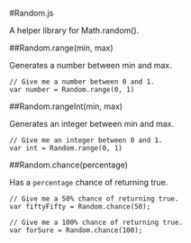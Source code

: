 #Random.js

A helper library for Math.random().

##Random.range(min, max)

Generates a number between min and max.

```
// Give me a number between 0 and 1.
var number = Random.range(0, 1)
```

##Random.rangeInt(min, max)

Generates an integer between min and max.

```
// Give me an integer between 0 and 1.
var int = Random.range(0, 1)
```

##Random.chance(percentage)

Has a ```percentage``` chance of returning true.

```
// Give me a 50% chance of returning true.
var fiftyFifty = Random.chance(50);

// Give me a 100% chance of returning true.
var forSure = Random.chance(100);
```
